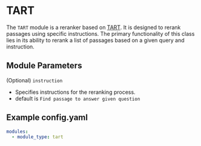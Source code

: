 # TART

The `TART` module is a reranker based on [TART](https://arxiv.org/pdf/2211.09260.pdf). It is designed to rerank passages using specific instructions. The primary functionality of this class lies in its ability to rerank a list of passages based on a given query and instruction.

## **Module Parameters**
(Optional) `instruction`
- Specifies instructions for the reranking process. 
- default is `Find passage to answer given question`

## **Example config.yaml**
```yaml
modules:
  - module_type: tart
```
